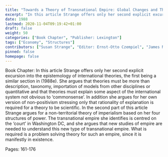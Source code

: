 ```yaml
---
title: "Towards a Theory of Transnational Empire: Global Changes and Theoretical Challenges: Approaches to World Politics for the 1990s"
excerpt: "In this article Strange offers only her second explicit excursion into the epistemology of international theories, the first being a similar section in (1988e). She argues that theories must be more than description, taxonomy, importation of models from other disciplines or quantitative and that theories must explain some aspect of the international system not obvious to ‘commonsense’. In addition she argues for her own version of non-positivism stressing only that rationality of explanation is required for a theory to be scientific. In the second part of this article Strange argues for a non-territorial theory of imperialism based on her four structures of power. The transnational empire she identifies is centred on the ‘court’ in Washington DC, and she argues that new studies of empire are needed to understand this new type of transnational empire. What is required is a problem solving theory for such an empire, since it is manifestly in existence. "
date: 1988
lastmod: 2020-11-04T09:19:42+01:00
draft: false
weight: 50
categories: ["Book Chapter", "Publisher: Lexington"]
tags: ["Economy", "Structures"]
contributors: ["Susan Strange", "Editor: Ernst-Otto Czempiel", "James N. Roseneau"]
pinned: false
homepage: false
---
```


Book Chapter: In this article Strange offers only her second explicit excursion into the epistemology of international theories, the first being a similar section in (1988e). She argues that theories must be more than description, taxonomy, importation of models from other disciplines or quantitative and that theories must explain some aspect of the international system not obvious to ‘commonsense’. In addition she argues for her own version of non-positivism stressing only that rationality of explanation is required for a theory to be scientific. In the second part of this article Strange argues for a non-territorial theory of imperialism based on her four structures of power. The transnational empire she identifies is centred on the ‘court’ in Washington DC, and she argues that new studies of empire are needed to understand this new type of transnational empire. What is required is a problem solving theory for such an empire, since it is manifestly in existence. 

Pages: 161-176